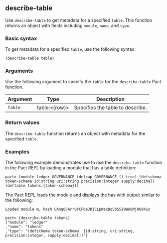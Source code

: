 ## describe-table

Use `describe-table` to get metadata for a specified `table`. 
This function returns an object with fields including `module`, `name`, and `type`.

### Basic syntax

To get metadata for a specified `table`, use the following syntax:

```pact
(describe-table table)
```

### Arguments

Use the following argument to specify the `table` for the `describe-table` Pact function.

| Argument | Type          | Description                                  |
|----------|---------------|----------------------------------------------|
| `table` | table:<{row}> | Specifies the table to describe.             |

### Return values

The `describe-table` function returns an object with metadata for the specified `table`.

### Examples

The following example demonstrates use to use the `describe-table` function in the Pact REPL by loading a module that has a table definition:

```pact
pact> (module ledger GOVERNANCE (defcap GOVERNANCE () true) (defschema token-schema id:string uri:string precision:integer supply:decimal) (deftable tokens:{token-schema}))
```

The Pact REPL loads the module and displays the has with output similar to the following:

```text
Loaded module m, hash UAnq05ArrOYCFbeJDjCLpWecBq5bS5I0WA6Mj0O041o
```

```pact
pact> (describe-table tokens)
{"module": "ledger"
,"name": "tokens"
,"type": "(defschema token-schema  [id:string, uri:string, precision:integer, supply:decimal])"}
```
